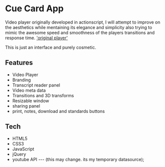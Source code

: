 # Cue Card App

Video player originally developed in actionscript, I will attempt to improve on the aesthetics while mentaining its elegance and simplicity also trying to mimic the awesome speed and smoothness of the players transitions and response time. ['original player'](http://archives.nbclearn.com)

This is just an interface and purely cosmetic.

## Features

* Video Player
* Branding
* Transcript reader panel
* Video meta data 
* Transitions and 3D transforms
* Resizable window
* sharing panel
* print, notes, download and standards buttons

## Tech

* HTML5
* CSS3
* JavaScript 
* jQuery
* youtube API --- (this may change. its my temporary datasource);

